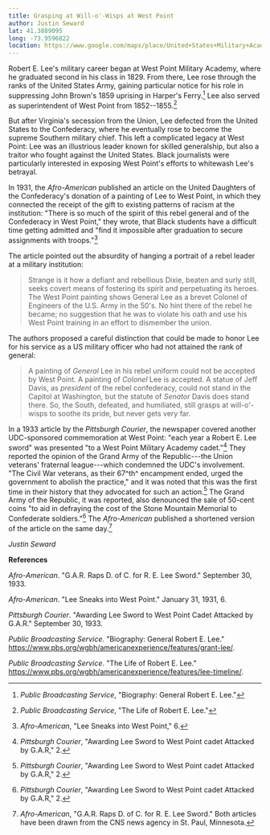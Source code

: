 ```yaml
---
title: Grasping at Will-o'-Wisps at West Point
author: Justin Seward
lat: 41.3889095
long: -73.9596822
location: https://www.google.com/maps/place/United+States+Military+Academy/@41.3889095,-73.9596822,17z/data=!3m1!4b1!4m6!3m5!1s0x89dd2d5c1a96bbbd:0x5cdc9eb64ac330cf!8m2!3d41.3889095!4d-73.9571073!16zL20vMGJ6MzV3?entry=ttu
---
```

Robert E. Lee's military career began at West Point Military Academy,
where he graduated second in his class in 1829. From there, Lee rose
through the ranks of the United States Army, gaining particular notice
for his role in suppressing John Brown's 1859 uprising in Harper's
Ferry.[^1] Lee also served as superintendent of West Point from
1852--1855.[^2]

But after Virginia's secession from the Union, Lee defected from the
United States to the Confederacy, where he eventually rose to become the
supreme Southern military chief. This left a complicated legacy at West
Point: Lee was an illustrious leader known for skilled generalship, but
also a traitor who fought against the United States. Black journalists
were particularly interested in exposing West Point's efforts to
whitewash Lee's betrayal.

In 1931, the *Afro-American* published an article on the United
Daughters of the Confederacy's donation of a painting of Lee to West
Point, in which they connected the receipt of the gift to existing
patterns of racism at the institution: "There is so much of the spirit
of this rebel general and of the Confederacy in West Point," they wrote,
that Black students have a difficult time getting admitted and "find it
impossible after graduation to secure assignments with troops."[^3]

The article pointed out the absurdity of hanging a portrait of a rebel
leader at a military institution:

> Strange is it how a defiant and rebellious Dixie, beaten and surly
> still, seeks covert means of fostering its spirit and perpetuating its
> heroes. The West Point painting shows General Lee as a brevet Colonel
> of Engineers of the U.S. Army in the 50's. No hint there of the rebel
> he became; no suggestion that he was to violate his oath and use his
> West Point training in an effort to dismember the union.

The authors proposed a careful distinction that could be made to honor
Lee for his service as a US military officer who had not attained the
rank of general:

> A painting of *General* Lee in his rebel uniform could not be accepted
> by West Point. A painting of *Colonel* Lee is accepted. A statue of
> Jeff Davis, as *president* of the rebel confederacy, could not stand
> in the Capitol at Washington, but the statute of *Senator* Davis does
> stand there. So, the South, defeated, and humiliated, still grasps at
> will-o'-wisps to soothe its pride, but never gets very far.

In a 1933 article by the *Pittsburgh Courier*, the newspaper covered
another UDC-sponsored commemoration at West Point: "each year a Robert
E. Lee sword" was presented "to a West Point Military Academy
cadet."[^4] They reported the opinion of the Grand Army of the
Republic---the Union veterans' fraternal league---which condemned the
UDC's involvement. "The Civil War veterans, as their 67^th^ encampment
ended, urged the government to abolish the practice," and it was noted
that this was the first time in their history that they advocated for
such an action.[^5] The Grand Army of the Republic, it was reported,
also denounced the sale of 50-cent coins "to aid in defraying the cost
of the Stone Mountain Memorial to Confederate soldiers."[^6] The
*Afro-American* published a shortened version of the article on the same
day.[^7]

*Justin Seward*

**References**

*Afro-American*. "G.A.R. Raps D. of C. for R. E. Lee Sword." September
30, 1933.

*Afro-American*. "Lee Sneaks into West Point." January 31, 1931, 6.

*Pittsburgh Courier*. "Awarding Lee Sword to West Point Cadet Attacked
by G.A.R." September 30, 1933.

*Public Broadcasting Service*. "Biography: General Robert E. Lee."
<https://www.pbs.org/wgbh/americanexperience/features/grant-lee/>.

*Public Broadcasting Service*. "The Life of Robert E. Lee."
<https://www.pbs.org/wgbh/americanexperience/features/lee-timeline/>.

[^1]: *Public Broadcasting Service*, "Biography: General Robert E. Lee."

[^2]: *Public Broadcasting Service*, "The Life of Robert E. Lee."

[^3]: *Afro-American*, "Lee Sneaks into West Point," 6.

[^4]: *Pittsburgh Courier*, "Awarding Lee Sword to West Point cadet
    Attacked by G.A.R," 2.

[^5]: *Pittsburgh Courier*, "Awarding Lee Sword to West Point cadet
    Attacked by G.A.R," 2.

[^6]: *Pittsburgh Courier*, "Awarding Lee Sword to West Point cadet
    Attacked by G.A.R," 2.

[^7]: *Afro-American*, "G.A.R. Raps D. of C. for R. E. Lee Sword." Both
    articles have been drawn from the CNS news agency in St. Paul,
    Minnesota.
